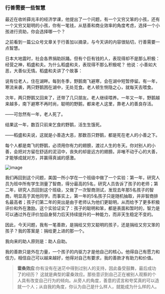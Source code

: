 ### 行善需要一些智慧

最近在收听薛兆丰的经济学课，他提出了一个问题，有一个又穷又笨的小孩，还有一个又穷又聪明的小孩，你有一笔钱，从慈善和商业效率的角度考虑，选择一个小孩进行资助，你会选择哪一个？


之前看到一篇公众号文章关于行善加以摘录，与今天讲的内容很贴切，行善需要一点智慧。

日本大地震时，社会各界捐助跃踊。但有个巨有钱的人，表现得却不是那么积极：经营之神，稻盛和夫。为什么稻盛和夫，表现得不那么积极呢？ 他说：小善如大恶，大善似无情。稻盛和夫讲了个故事：

 
说有位老人，住在湖畔。每到冬季，野鹅南飞避寒，会在湖中短暂停留。有一年，寒流来袭，两只野鹅困在湖中，无处觅食。老人顿生恻隐之心，就每天去喂食。
 
次年，两只野鹅又回来了，还带了几只朋友。老人继续喂养。一年又一年，野鹅越来越多，南下避寒不再时尚，聪明的野鹅，都来老人这里，靠老人的善良存活。

——可忽然有一年，老人死了。
 
结果这一年，数百只前来乞食的野鹅，活生生饿死。
 
——稻盛和夫说，这就是小善造大恶，那数百只野鹅，都是死在老人的小善之下。
 
每个人都是南飞的野鹅，必须用你有力的翅膀，渡过人生的冬天。你对别人的小善，会把对方留在舒适的泥沼中，丧失的却是远方的翅膀。非唯不动于心的大善，才能够成就对方，并赢得真诚的感激。

![image](https://zhaishuangshuang.github.io/images/blog/coffee.jpeg)

我们再回到这个问题，美国一所小学在一个班级中做了一个实验：第一年，研究人员为班中所有学生测量了智商，得分最高的5名，研究人员告诉了孩子的老师；第二年，研究人员回到这个班级，又做了一次智商测试，发现去年那5名孩子的智商，明显高于其他同学。而事实上，第一年的5名孩子只是随机抽取，并非智商排名最高者；孩子们第二年的突出是由于老师认为他们更聪明，从而给予了更多积极评价和外在激励。这个实验证实了：孩子的聪明和笨，都是表面和暂时的，智力是可以通过外在评价加自身努力后天持续提升的一种能力，而非天生稳定不变的。

因此，今天问题，我有一笔善款，是捐给又穷又聪明的孩子，还是捐给又穷又笨的孩子？我的答案是：捐给更上进的那一个。

我向来的助人原则是：助人自助。

我的善款只是外在力量，一个孩子的内驱力才是他自己的核心。他得自己有愿力和信力，相信自己可以越来越好，他得对自己有要求，我的善款才有助力和价值。


> **霍桑效应**:你有没有在迷茫中得到过别人的支持，因此备受鼓舞，最后成功了的经历？
> 这就是典型的霍桑效应。那些意识到自己正在被别人观察的个人具有改变自己行为的倾向。从旁人的角度，善意的谎言和夸奖真的可以造就一个人；从自我的角度，你认为自己是什么样人，就能成为什么样的人。
